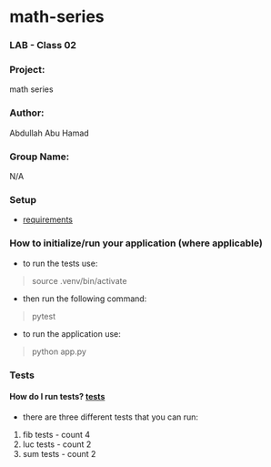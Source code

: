 # math-series
### LAB - Class 02
### Project: 
math series
### Author: 
Abdullah Abu Hamad
### Group Name: 
N/A

### Setup
- [requirements](requirements.txt)

### How to initialize/run your application (where applicable)
- to run the tests use: 
> source .venv/bin/activate 
- then run the following command:
> pytest

- to run the application use:
> python app.py

### Tests
#### How do I run tests? [tests](./tests/test_series.py)
<!-- Describe any tests that you did not complete, skipped, etc -->
- there are three different tests that you can run:
1. fib tests - count 4
2. luc tests - count 2
3. sum tests - count 2

